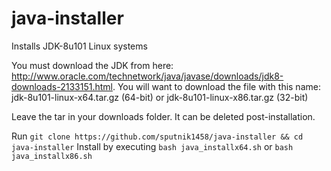 # java-installer
Installs JDK-8u101 Linux systems

You must download the JDK from here: http://www.oracle.com/technetwork/java/javase/downloads/jdk8-downloads-2133151.html. You will want to download the file with this name: jdk-8u101-linux-x64.tar.gz (64-bit) or jdk-8u101-linux-x86.tar.gz (32-bit)

Leave the tar in your downloads folder. It can be deleted post-installation. 

Run `git clone https://github.com/sputnik1458/java-installer && cd java-installer`
Install by executing `bash java_installx64.sh` or `bash java_installx86.sh`
